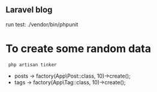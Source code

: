 ## Laravel blog

run test: ./vendor/bin/phpunit 


# To create some random data
```
 php artisan tinker 
```

* posts -> factory(App\Post::class, 10)->create();
* tags -> factory(App\Tag::class, 10)->create();
